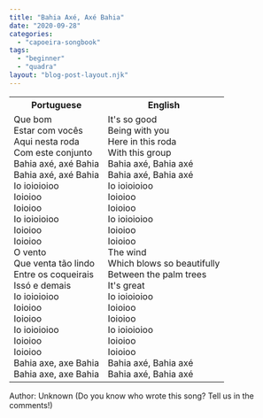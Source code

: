 ```yaml
---
title: "Bahia Axé, Axé Bahia"
date: "2020-09-28"
categories: 
  - "capoeira-songbook"
tags: 
  - "beginner"
  - "quadra"
layout: "blog-post-layout.njk"
---
```


<table class="capoeira-table">
    <tr class="header-row">
        <th>Portuguese</th>
        <th>English</th>
    </tr>
    <tr>
        <td>Que bom<br>
        Estar com vocês<br>
        Aqui nesta roda<br>
        Com este conjunto<br>
        Bahia axé, axé Bahia<br>
        Bahia axé, axé Bahia<br>
        Io ioioioioo<br>
        Ioioioo<br>
        Ioioioo<br>
        Io ioioioioo<br>
        Ioioioo<br>
        Ioioioo<br>
        O vento<br>
        Que venta tão lindo<br>
        Entre os coqueirais<br>
        Issó e demais<br>
        Io ioioioioo<br>
        Ioioioo<br>
        Ioioioo<br>
        Io ioioioioo<br>
        Ioioioo<br>
        Ioioioo<br>
        Bahia axe, axe Bahia<br>
        Bahia axe, axe Bahia</td>
        <td>It's so good<br>
        Being with you<br>
        Here in this roda<br>
        With this group<br>
        Bahia axé, Bahia axé<br>
        Bahia axé, Bahia axé<br>
        Io ioioioioo<br>
        Ioioioo<br>
        Ioioioo<br>
        Io ioioioioo<br>
        Ioioioo<br>
        Ioioioo<br>
        The wind<br>
        Which blows so beautifully<br>
        Between the palm trees<br>
        It's great<br>
        Io ioioioioo<br>
        Ioioioo<br>
        Ioioioo<br>
        Io ioioioioo<br>
        Ioioioo<br>
        Ioioioo<br>
        Bahia axé, Bahia axé<br>
        Bahia axé, Bahia axé</td>
    </tr>
</table>

<figcaption>
Author: Unknown (Do you know who wrote this song? Tell us in the comments!)
</figcaption>